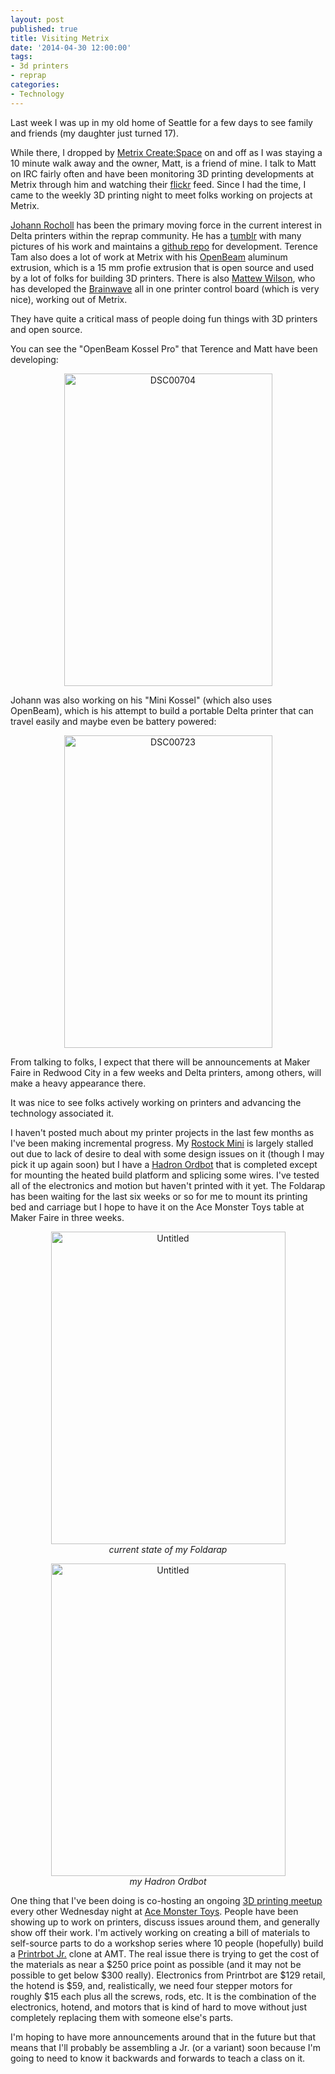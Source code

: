 ```yaml
---
layout: post
published: true
title: Visiting Metrix
date: '2014-04-30 12:00:00'
tags: 
- 3d printers
- reprap
categories:
- Technology
---
```


Last week I was up in my old home of Seattle for a few days to see family and friends (my daughter just turned 17). 

While there, I dropped by [Metrix Create:Space](http://metrixcreatespace.com) on and off as I was staying a 10 minute walk away and the owner, Matt, is a friend of mine. I talk to Matt on IRC fairly often and have been monitoring 3D printing developments at Metrix through him and watching their [flickr](http://www.flickr.com/photos/metrixcreate/) feed. Since I had the time, I came to the weekly 3D printing night to meet folks working on projects at Metrix.

[Johann Rocholl](https://github.com/jcrocholl) has been the primary moving force in the current interest in Delta printers within the reprap community. He has a [tumblr](http://deltabot.tumblr.com) with many pictures of his work and maintains a [github repo](https://github.com/jcrocholl/kossel) for development. Terence Tam also does a lot of work at Metrix with his [OpenBeam](http://www.openbeamusa.com) aluminum extrusion, which is a 15 mm profie extrusion that is open source and used by a lot of folks for building 3D printers. There is also [Mattew Wilson](https://github.com/unrepentantgeek), who has developed the [Brainwave](https://github.com/unrepentantgeek/Brainwave) all in one printer control board (which is very nice), working out of Metrix. 

They have quite a critical mass of people doing fun things with 3D printers and open source. 

You can see the "OpenBeam Kossel Pro" that Terence and Matt have been developing:

<p style="text-align:center"><a href="http://www.flickr.com/photos/albill/8683145940/" title="DSC00704 by albill, on Flickr"><img src="http://farm9.staticflickr.com/8259/8683145940_fc94bc8a8c.jpg" width="333" height="500" alt="DSC00704"></a></p>

Johann was also working on his "Mini Kossel" (which also uses OpenBeam), which is his attempt to build a portable Delta printer that can travel easily and maybe even be battery powered:

<p style="text-align:center"><a href="http://www.flickr.com/photos/albill/8682051911/" title="DSC00723 by albill, on Flickr"><img src="http://farm9.staticflickr.com/8395/8682051911_a8381aa43f.jpg" width="333" height="500" alt="DSC00723"></a></p>

From talking to folks, I expect that there will be announcements at Maker Faire in Redwood City in a few weeks and Delta printers, among others, will make a heavy appearance there.

It was nice to see folks actively working on printers and advancing the technology associated it. 

I haven't posted much about my printer projects in the last few months as I've been making incremental progress. My [Rostock Mini](http://reprap.org/wiki/Rostock_mini) is largely stalled out due to lack of desire to deal with some design issues on it (though I may pick it up again soon) but I have a [Hadron Ordbot](http://www.buildlog.net/wiki/doku.php?id=ord_bot:the_ord_bot) that is completed except for mounting the heated build platform and splicing some wires. I've tested all of the electronics and motion but haven't printed with it yet. The Foldarap has been waiting for the last six weeks or so for me to mount its printing bed and carriage but I hope to have it on the Ace Monster Toys table at Maker Faire in three weeks. 

<p style="text-align:center"><a href="http://www.flickr.com/photos/albill/8653208248/" title="Untitled by albill, on Flickr"><img src="http://farm9.staticflickr.com/8110/8653208248_a6eae1340e.jpg" width="375" height="500" alt="Untitled"></a><br><em>current state of my Foldarap</em></p>

<p style="text-align:center"><a href="http://www.flickr.com/photos/albill/8600838403/" title="Untitled by albill, on Flickr"><img src="http://farm9.staticflickr.com/8237/8600838403_50ce78612f.jpg" width="375" height="500" alt="Untitled"></a><br><em>my Hadron Ordbot</em></p>

One thing that I've been doing is co-hosting an ongoing [3D printing meetup](http://meetup.acemonstertoys.org/events/110977572/) every other Wednesday night at [Ace Monster Toys](http://www.acemonstertoys.org). People have been showing up to work on printers, discuss issues around them, and generally show off their work. I'm actively working on creating a bill of materials to self-source parts to do a workshop series where 10 people (hopefully) build a [Printrbot Jr.](https://printrbot.com/shop/printrbot-jr/) clone at AMT. The real issue there is trying to get the cost of the materials as near a $250 price point as possible (and it may not be possible to get below $300 really). Electronics from Printrbot are $129 retail, the hotend is $59, and, realistically, we need four stepper motors for roughly $15 each plus all the screws, rods, etc. It is the combination of the electronics, hotend, and motors that is kind of hard to move without just completely replacing them with someone else's parts.

I'm hoping to have more announcements around that in the future but that means that I'll probably be assembling a Jr. (or a variant) soon because I'm going to need to know it backwards and forwards to teach a class on it. 
